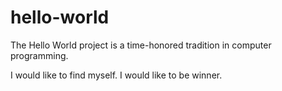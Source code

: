 # hello-world
The Hello World project is a time-honored tradition in computer programming.

I would like to find myself. I would like to be winner.
